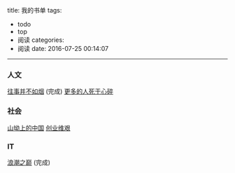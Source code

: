 title: 我的书单
tags:
  - todo
  - top
  - 阅读
categories:
  - 阅读
date: 2016-07-25 00:14:07
---

### 人文
[往事并不如烟](http://book.douban.com/subject/1059336/) (完成)
[更多的人死于心碎](http://book.douban.com/subject/1438394/)


### 社会
[山坳上的中国](https://book.douban.com/subject/1472854/)
[创业维艰](http://book.douban.com/subject/26306686/)


<!--more-->

### IT
[浪潮之巅](https://book.douban.com/subject/6709783/) (完成)


